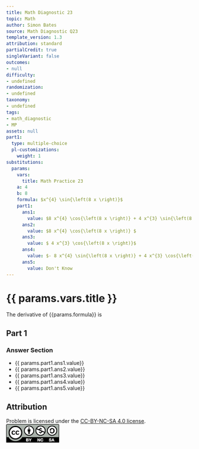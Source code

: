 ```yaml
---
title: Math Diagnostic 23
topic: Math
author: Simon Bates
source: Math Diagnostic Q23
template_version: 1.3
attribution: standard
partialCredit: true
singleVariant: false
outcomes:
- null
difficulty:
- undefined
randomization:
- undefined
taxonomy:
- undefined
tags:
- math_diagnostic
- MP
assets: null
part1:
  type: multiple-choice
  pl-customizations:
    weight: 1
substitutions:
  params:
    vars:
      title: Math Practice 23
    a: 4
    b: 8
    formula: $x^{4} \sin{\left(8 x \right)}$
    part1:
      ans1:
        value: $8 x^{4} \cos{\left(8 x \right)} + 4 x^{3} \sin{\left(8 x \right)}$
      ans2:
        value: $8 x^{4} \cos{\left(8 x \right)} $
      ans3:
        value: $ 4 x^{3} \cos{\left(8 x \right)}$
      ans4:
        value: $- 8 x^{4} \sin{\left(8 x \right)} + 4 x^{3} \cos{\left(8 x \right)}$
      ans5:
        value: Don't Know
---
```

# {{ params.vars.title }}
The derivative of {{params.formula}} is

## Part 1

### Answer Section

- {{ params.part1.ans1.value}}
- {{ params.part1.ans2.value}}
- {{ params.part1.ans3.value}}
- {{ params.part1.ans4.value}}
- {{ params.part1.ans5.value}}

## Attribution

Problem is licensed under the [CC-BY-NC-SA 4.0 license](https://creativecommons.org/licenses/by-nc-sa/4.0/).<br> ![The Creative Commons 4.0 license requiring attribution-BY, non-commercial-NC, and share-alike-SA license.](https://raw.githubusercontent.com/firasm/bits/master/by-nc-sa.png)